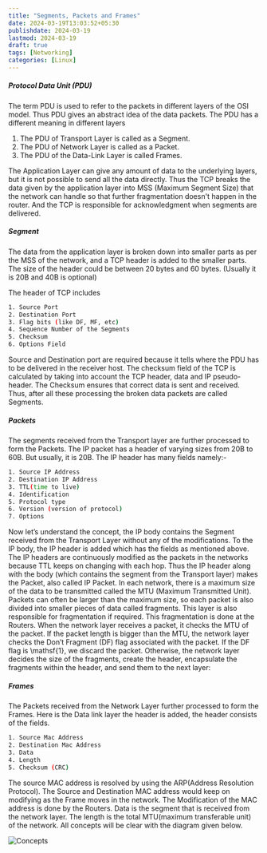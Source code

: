 ```yaml
---
title: "Segments, Packets and Frames"
date: 2024-03-19T13:03:52+05:30
publishdate: 2024-03-19
lastmod: 2024-03-19
draft: true
tags: [Networking]
categories: [Linux]
---
```

##### Protocol Data Unit (PDU)
The term PDU is used to refer to the packets in different layers of the OSI model. 
Thus PDU gives an abstract idea of the data packets. The PDU has a different meaning in different layers 

1. The PDU of Transport Layer is called as a Segment.
2. The PDU of Network Layer is called as a Packet.
3. The PDU of the Data-Link Layer is called Frames.

The Application Layer can give any amount of data to the underlying layers, but it is not possible to send all the data directly. 
Thus the TCP breaks the data given by the application layer into MSS (Maximum Segment Size) that the network can handle
so that further fragmentation doesn't happen in the router.
And the TCP is responsible for acknowledgment when segments are delivered. 

##### Segment
The data from the application layer is broken down into smaller parts as per the MSS of the network, and a TCP header is added to
the smaller parts. The size of the header could be between 20 bytes and 60 bytes. (Usually it is 20B and 40B is optional)

The header of TCP includes
```bash
1. Source Port
2. Destination Port
3. Flag bits (like DF, MF, etc)
4. Sequence Number of the Segments
5. Checksum
6. Options Field 
```
Source and Destination port are required because it tells where the PDU has to be delivered in the receiver host. 
The checksum field of the TCP is calculated by taking into account the TCP header, data and IP pseudo-header. 
The Checksum ensures that correct data is sent and received. Thus, after all these processing the broken data packets are called Segments. 

##### Packets
The segments received from the Transport layer are further processed to form the Packets. The IP packet has a header of varying sizes
from 20B to 60B. But usually, it is 20B. The IP header has many fields namely:-
```bash
1. Source IP Address
2. Destination IP Address
3. TTL(time to live)
4. Identification
5. Protocol type 
6. Version (version of protocol)
7. Options
```
Now let’s understand the concept, the IP body contains the Segment received from the Transport Layer without any of the modifications. 
To the IP body, the IP header is added which has the fields as mentioned above. The IP headers are continuously modified as the packets 
in the networks because TTL keeps on changing with each hop. 
Thus the IP header along with the body (which contains the segment from the Transport layer) makes the Packet, also called IP Packet.
In each network, there is a maximum size of the data to be transmitted called the MTU (Maximum Transmitted Unit).
Packets can often be larger than the maximum size, so each packet is also divided into smaller pieces of data called fragments.
This layer is also responsible for fragmentation if required. This fragmentation is done at the Routers. 
When the network layer receives a packet, it checks the MTU of the packet. If the packet length is bigger than the MTU,
the network layer checks the Don’t Fragment (DF) flag associated with the packet. If the DF flag is \mathsf{1}, we discard the packet. 
Otherwise, the network layer decides the size of the fragments, create the header, encapsulate the fragments within the header, 
and send them to the next layer:


##### Frames
The Packets received from the Network Layer further processed to form the Frames. Here is the Data link layer the header is added, 
the header consists of the fields.
```bash
1. Source Mac Address
2. Destination Mac Address
3. Data
4. Length
5. Checksum (CRC)
```
The source MAC address is resolved by using the ARP(Address Resolution Protocol). The Source and Destination MAC address would keep 
on modifying as the Frame moves in the network. The Modification of the MAC address is done by the Routers. Data is the segment that 
is received from the network layer. The length is the total MTU(maximum transferable unit) of the network. 
All concepts will be clear with the diagram given below. 

![Concepts](/images/Packets.png)


